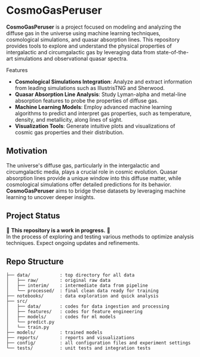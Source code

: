 # CosmoGasPeruser

**CosmoGasPeruser** is a project focused on modeling and analyzing the diffuse gas in the universe using machine learning techniques, cosmological simulations, and quasar absorption lines. This repository provides tools to explore and understand the physical properties of intergalactic and circumgalactic gas by leveraging data from state-of-the-art simulations and observational quasar spectra.

Features
- **Cosmological Simulations Integration**: Analyze and extract information from leading simulations such as IllustrisTNG and Sherwood.
- **Quasar Absorption Line Analysis**: Study Lyman-alpha and metal-line absorption features to probe the properties of diffuse gas.
- **Machine Learning Models**: Employ advanced machine learning algorithms to predict and interpret gas properties, such as temperature, density, and metallicity, along lines of sight.
- **Visualization Tools**: Generate intuitive plots and visualizations of cosmic gas properties and their distribution.

## Motivation
The universe's diffuse gas, particularly in the intergalactic and circumgalactic media, plays a crucial role in cosmic evolution. Quasar absorption lines provide a unique window into this diffuse matter, while cosmological simulations offer detailed predictions for its behavior. **CosmoGasPeruser** aims to bridge these datasets by leveraging machine learning to uncover deeper insights.

## Project Status
🚧 **This repository is a work in progress.** 🚧  
In the process of exploring and testing various methods to optimize analysis techniques. Expect ongoing updates and refinements.

## Repo Structure
```
├── data/           : top directory for all data
│   ├── raw/        : original raw data
│   ├── interim/    : intermediate data from pipeline
│   └── processed/  : final clean data ready for training
├── notebooks/      : data exploration and quick analysis
├── src/
│   ├── data/       : codes for data ingestion and processing
│   ├── features/   : codes for feature engineering
│   ├── models/     : codes for ml models
│   └── predict.py  
│   └── train.py
├── models/         : trained models
├── reports/        : reports and visualizations
├── config/         : all configuration files and experiment settings
└── tests/          : unit tests and integration tests

```




<!--
Installation
To get started, clone this repository and install the necessary dependencies:

```bash
# Clone the repository
git clone https://github.com/your-username/CosmoGasPeruser.git

# Navigate to the project directory
cd CosmoGasPeruser

# Install dependencies
pip install -r requirements.txt
```

Usage
1. **Preprocess Simulation Data**: Use the provided scripts to extract and preprocess relevant data from cosmological simulations.
2. **Train Machine Learning Models**: Train models to predict gas properties along quasar sightlines.
3. **Analyze Quasar Spectra**: Use tools to fit absorption lines and compare observed data to simulation predictions.
4. **Visualize Results**: Generate plots and maps of diffuse gas properties for interpretation.

Example Workflow
```bash
# Step 1: Preprocess data
python preprocess_simulation.py --input data/simulation_file.hdf5 --output processed_data.pkl

# Step 2: Train machine learning model
python train_model.py --data processed_data.pkl --model output_model.pkl

# Step 3: Analyze quasar sightlines
python analyze_spectra.py --input quasar_spectra.fits --model output_model.pkl --output results.csv

# Step 4: Visualize results
python visualize_results.py --input results.csv
```




Dependencies
- Python 3.8+
- numpy
- scipy
- matplotlib
- pandas
- scikit-learn
- astropy
- h5py
- tqdm

Install all dependencies using the following command:
```bash
pip install -r requirements.txt
```

## Contributing
Contributions are welcome! If you'd like to improve the project, please:
1. Fork the repository.
2. Create a new branch for your feature or bugfix.
3. Submit a pull request with a detailed description of your changes.



## License
This project is licensed under the MIT License. See the LICENSE file for details.

## Contact
For questions or collaboration inquiries, please reach out to **Sujin Hwang** at **sujinhwang000@gmail.com**.



-->
